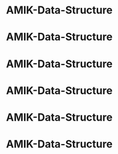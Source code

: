 # AMIK-Data-Structure
# AMIK-Data-Structure
# AMIK-Data-Structure
# AMIK-Data-Structure
# AMIK-Data-Structure
# AMIK-Data-Structure
